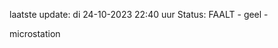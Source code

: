 laatste update: 
di 24-10-2023 22:40   uur 
Status: FAALT - geel - 
<div class="service Y">microstation</div>